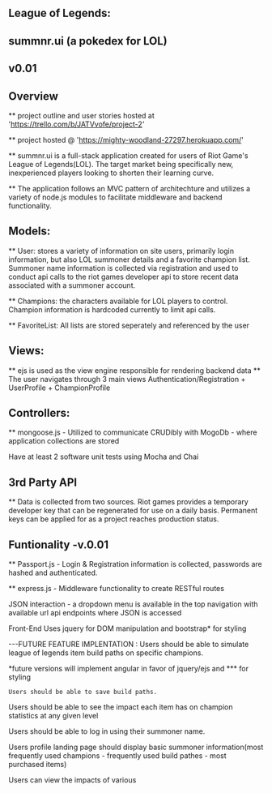 ## League of Legends:
## summnr.ui (a pokedex for LOL)
## v0.01


## Overview

** project outline and user stories hosted at 'https://trello.com/b/JATVvofe/project-2'

** project hosted @ 'https://mighty-woodland-27297.herokuapp.com/'

** summnr.ui is a full-stack application created for users of Riot Game's League of Legends(LOL).
The target market being specifically new, inexperienced players looking to shorten their learning curve.

** The application follows an MVC pattern of architechture and utilizes a variety of node.js modules to facilitate middleware and backend functionality.

## Models:

** User: stores a variety of information on site users, primarily login information, but also LOL summoner details and a favorite champion list. Summoner name information is collected via registration and used to conduct api calls to the riot games developer api to store recent data associated with a summoner account.

** Champions: the characters available for LOL players to control. Champion information is hardcoded currently to limit api calls.

** FavoriteList: All lists are stored seperately and referenced by the user


## Views: 
** ejs is used as the view engine responsible for rendering backend data
** The user navigates through 3 main views
	Authentication/Registration +
	UserProfile +
	ChampionProfile


## Controllers:
** mongoose.js - Utilized to communicate CRUDibly with MogoDb - where application collections are stored

Have at least 2 software unit tests using Mocha and Chai

## 3rd Party API
** Data is collected from two sources. Riot games provides a temporary developer key that can be regenerated for use on a daily basis. Permanent keys can be applied for as a project reaches production status.

## Funtionality -v.0.01
** Passport.js - Login & Registration information is collected, passwords are hashed and authenticated. 


** express.js - Middleware functionality to create RESTful routes

JSON interaction - a dropdown menu is available in the top navigation with available url api endpoints where JSON is accessed


Front-End
Uses jquery for DOM manipulation and bootstrap* for styling 


---FUTURE FEATURE IMPLENTATION : Users should be able to simulate league of legends item build paths on specific champions.


*future versions will implement angular in favor of jquery/ejs and *** for styling

	Users should be able to save build paths.

Users should be able to see the impact each item has on champion statistics at any given level

Users should be able to log in using their summoner name.

Users profile landing page should display basic summoner information(most frequently used champions - frequently used build pathes - most purchased items)

Users can view the impacts of various 
